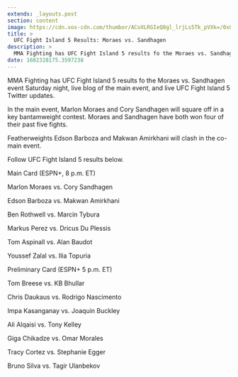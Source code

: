 ```yaml
--- 
extends: _layouts.post 
section: content 
image: https://cdn.vox-cdn.com/thumbor/ACoXLRGIeQ8gl_lrjLs5Tk_pVXk=/0x0:3884x2034/fit-in/1200x630/cdn.vox-cdn.com/uploads/chorus_asset/file/21948748/1279348992.jpg.jpg 
title: > 
  UFC Fight Island 5 Results: Moraes vs. Sandhagen 
description: > 
  MMA Fighting has UFC Fight Island 5 results fo the Moraes vs. Sandhagen event Saturday night, live blog of the main event, and live UFC Fight Island 5 Twitter updates.In the main event, Marlon Moraes and Cory Sandhagen will square off in a key bantamweight contest.Follow UFC Fight Island 5 results below.ET)Marlon Moraes vs. Cory SandhagenEdson Barboza vs. Makwan AmirkhaniBen Rothwell vs. Marcin TyburaMarkus Perez vs. Dricus Du PlessisTom Aspinall vs. Alan BaudotYoussef Zalal vs. Ilia TopuriaPreliminary Card (ESPN+ 5 p.m.ET)Tom Breese vs. KB BhullarChris Daukaus vs. Rodrigo NascimentoImpa Kasanganay vs. Joaquin BuckleyAli Alqaisi vs. Tony KelleyGiga Chikadze vs. Omar MoralesTracy Cortez vs. Stephanie EggerBruno Silva vs. Tagir Ulanbekov 
date: 1602328175.3597238 
--- 
```

MMA Fighting has UFC Fight Island 5 results fo the Moraes vs. Sandhagen event Saturday night, live blog of the main event, and live UFC Fight Island 5 Twitter updates.

In the main event, Marlon Moraes and Cory Sandhagen will square off in a key bantamweight contest. Moraes and Sandhagen have both won four of their past five fights.

Featherweights Edson Barboza and Makwan Amirkhani will clash in the co-main event.

Follow UFC Fight Island 5 results below.

Main Card (ESPN+, 8 p.m. ET)

Marlon Moraes vs. Cory Sandhagen

Edson Barboza vs. Makwan Amirkhani

Ben Rothwell vs. Marcin Tybura

Markus Perez vs. Dricus Du Plessis

Tom Aspinall vs. Alan Baudot

Youssef Zalal vs. Ilia Topuria

Preliminary Card (ESPN+ 5 p.m. ET)

Tom Breese vs. KB Bhullar

Chris Daukaus vs. Rodrigo Nascimento

Impa Kasanganay vs. Joaquin Buckley

Ali Alqaisi vs. Tony Kelley

Giga Chikadze vs. Omar Morales

Tracy Cortez vs. Stephanie Egger

Bruno Silva vs. Tagir Ulanbekov